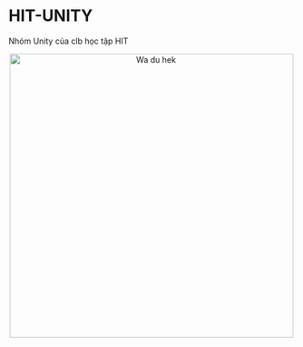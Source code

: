# HIT-UNITY
Nhóm Unity của clb học tập HIT
<div align="center">
	<img src="https://user-images.githubusercontent.com/52252046/104692531-bcab6180-573a-11eb-98da-034f75882361.gif" height="500" width="500" alt="Wa du hek">
</div>

